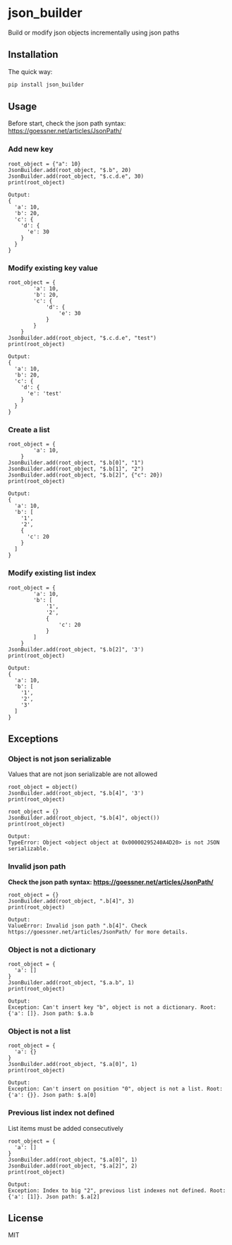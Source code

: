 # json_builder

Build or modify json objects incrementally using json paths

## Installation

The quick way:

```sh
pip install json_builder
```

## Usage

Before start, check the json path syntax: https://goessner.net/articles/JsonPath/

### Add new key
```
root_object = {"a": 10}
JsonBuilder.add(root_object, "$.b", 20)
JsonBuilder.add(root_object, "$.c.d.e", 30)
print(root_object)

Output:
{
  'a': 10,
  'b': 20,
  'c': {
    'd': {
      'e': 30
    }
  }
}
```

### Modify existing key value
```
root_object = {
        'a': 10,
        'b': 20,
        'c': {
            'd': {
                'e': 30
            }
        }
    }
JsonBuilder.add(root_object, "$.c.d.e", "test")
print(root_object)

Output:
{
  'a': 10,
  'b': 20,
  'c': {
    'd': {
      'e': 'test'
    }
  }
}
```

### Create a list
```
root_object = {
        'a': 10,
    }
JsonBuilder.add(root_object, "$.b[0]", "1")
JsonBuilder.add(root_object, "$.b[1]", "2")
JsonBuilder.add(root_object, "$.b[2]", {"c": 20})
print(root_object)

Output:
{
  'a': 10,
  'b': [
    '1',
    '2',
    {
      'c': 20
    }
  ]
}
```

### Modify existing list index
```
root_object = {
        'a': 10,
        'b': [
            '1',
            '2',
            {
                'c': 20
            }
        ]
    }
JsonBuilder.add(root_object, "$.b[2]", '3')
print(root_object)

Output:
{
  'a': 10,
  'b': [
    '1',
    '2',
    '3'
  ]
}
```
## Exceptions

### Object is not json serializable
Values that are not json serializable are not allowed
```
root_object = object()
JsonBuilder.add(root_object, "$.b[4]", '3')
print(root_object)

root_object = {}
JsonBuilder.add(root_object, "$.b[4]", object())
print(root_object)

Output:
TypeError: Object <object object at 0x00000295240A4D20> is not JSON serializable.
```

### Invalid json path
**Check the json path syntax: https://goessner.net/articles/JsonPath/**
```
root_object = {}
JsonBuilder.add(root_object, ".b[4]", 3)
print(root_object)

Output:
ValueError: Invalid json path ".b[4]". Check https://goessner.net/articles/JsonPath/ for more details.
```
### Object is not a dictionary
```
root_object = {
  'a': []
}
JsonBuilder.add(root_object, "$.a.b", 1)
print(root_object)

Output:
Exception: Can't insert key "b", object is not a dictionary. Root: {'a': []}. Json path: $.a.b
```
### Object is not a list
```
root_object = {
  'a': {}
}
JsonBuilder.add(root_object, "$.a[0]", 1)
print(root_object)

Output:
Exception: Can't insert on position "0", object is not a list. Root: {'a': {}}. Json path: $.a[0]
```
### Previous list index not defined
List items must be added consecutively
```
root_object = {
  'a': []
}
JsonBuilder.add(root_object, "$.a[0]", 1)
JsonBuilder.add(root_object, "$.a[2]", 2)
print(root_object)

Output:
Exception: Index to big "2", previous list indexes not defined. Root: {'a': [1]}. Json path: $.a[2]
```

## License
MIT

[//]: # (These are reference links used in the body of this note and get stripped out when the markdown processor does its job. There is no need to format nicely because it shouldn't be seen. Thanks SO - http://stackoverflow.com/questions/4823468/store-comments-in-markdown-syntax)

   [dill]: <https://github.com/joemccann/dillinger>
   [git-repo-url]: <https://github.com/joemccann/dillinger.git>
   [john gruber]: <http://daringfireball.net>
   [df1]: <http://daringfireball.net/projects/markdown/>
   [markdown-it]: <https://github.com/markdown-it/markdown-it>
   [Ace Editor]: <http://ace.ajax.org>
   [node.js]: <http://nodejs.org>
   [Twitter Bootstrap]: <http://twitter.github.com/bootstrap/>
   [jQuery]: <http://jquery.com>
   [@tjholowaychuk]: <http://twitter.com/tjholowaychuk>
   [express]: <http://expressjs.com>
   [AngularJS]: <http://angularjs.org>
   [Gulp]: <http://gulpjs.com>

   [PlDb]: <https://github.com/joemccann/dillinger/tree/master/plugins/dropbox/README.md>
   [PlGh]: <https://github.com/joemccann/dillinger/tree/master/plugins/github/README.md>
   [PlGd]: <https://github.com/joemccann/dillinger/tree/master/plugins/googledrive/README.md>
   [PlOd]: <https://github.com/joemccann/dillinger/tree/master/plugins/onedrive/README.md>
   [PlMe]: <https://github.com/joemccann/dillinger/tree/master/plugins/medium/README.md>
   [PlGa]: <https://github.com/RahulHP/dillinger/blob/master/plugins/googleanalytics/README.md>
